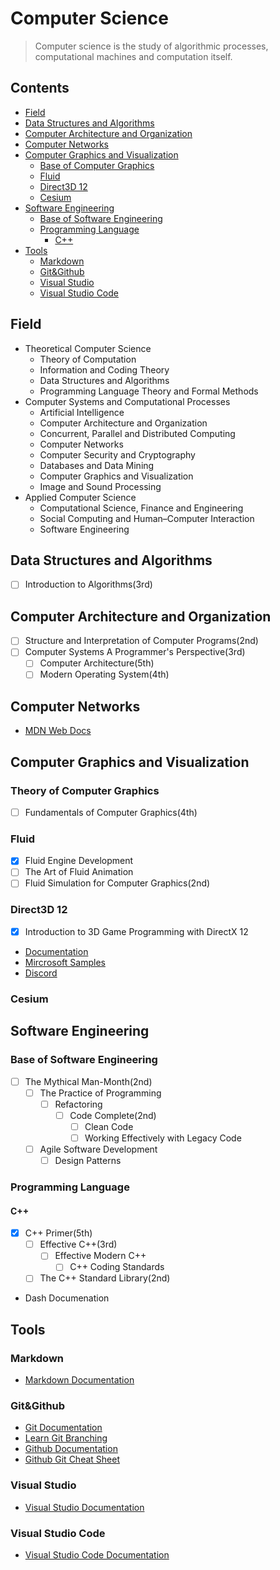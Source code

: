 # Computer Science

> Computer science is the study of algorithmic processes, computational machines and
> computation itself.

## Contents

- [Field](#Field)
- [Data Structures and Algorithms](#Data-Structures-and-Algorithms)
- [Computer Architecture and Organization](#Computer-Architecture-and-Organization)
- [Computer Networks](#Computer-Networks)
- [Computer Graphics and Visualization](#Computer-Graphics-and-Visualization)
    - [Base of Computer Graphics](#Base-of-Computer-Graphics)
    - [Fluid](#Fluid)
    - [Direct3D 12 ](#Direct3D-12)
    - [Cesium](#Cesium)
- [Software Engineering](#Software-Engineering)
    - [Base of Software Engineering](#Base-of-Software-Engineering)
    - [Programming Language](#Programming-Language)
        - [C++](#C)
- [Tools](#Tools)
    - [Markdown](#Markdown)
    - [Git&Github](#GitGithub)
    - [Visual Studio](#Visual-Studio)
    - [Visual Studio Code](#Visual-Studio-Code)   

## Field

- Theoretical Computer Science
    - Theory of Computation
    - Information and Coding Theory
    - Data Structures and Algorithms
    - Programming Language Theory and Formal Methods
- Computer Systems and Computational Processes
    - Artificial Intelligence
    - Computer Architecture and Organization
    - Concurrent, Parallel and Distributed Computing
    - Computer Networks
    - Computer Security and Cryptography
    - Databases and Data Mining
    - Computer Graphics and Visualization 
    - Image and Sound Processing
- Applied Computer Science
    - Computational Science, Finance and Engineering
    - Social Computing and Human–Computer Interaction
    - Software Engineering

## Data Structures and Algorithms

- [ ] Introduction to Algorithms(3rd)

## Computer Architecture and Organization

- [ ] Structure and Interpretation of Computer Programs(2nd)
- [ ] Computer Systems A Programmer's Perspective(3rd)
    - [ ] Computer Architecture(5th)
    - [ ] Modern Operating System(4th)

## Computer Networks

- [MDN Web Docs](https://developer.mozilla.org/en-US/) 

## Computer Graphics and Visualization

### Theory of Computer Graphics

- [ ] Fundamentals of Computer Graphics(4th)

### Fluid

- [x] Fluid Engine Development
- [ ] The Art of Fluid Animation
- [ ] Fluid Simulation for Computer Graphics(2nd)

### Direct3D 12

- [x] Introduction to 3D Game Programming with DirectX 12
- [Documentation](https://docs.microsoft.com/en-us/windows/win32/direct3d12/direct3d-12-graphics)
- [Mircrosoft Samples](https://github.com/Microsoft/DirectX-Graphics-Samples)
- [Discord](https://discord.com/channels/590611987420020747/590967934914920485)

### Cesium

## Software Engineering

### Base of Software Engineering

- [ ] The Mythical Man-Month(2nd)
    - [ ] The Practice of Programming
        - [ ] Refactoring
            - [ ] Code Complete(2nd) 
                - [ ] Clean Code
                - [ ] Working Effectively with Legacy Code
    - [ ] Agile Software Development
        - [ ] Design Patterns

### Programming Language

#### C++

- [x] C++ Primer(5th)
   - [ ] Effective C++(3rd)
        - [ ] Effective Modern C++ 
            - [ ] C++ Coding Standards
    - [ ] The C++ Standard Library(2nd)
- Dash Documenation

## Tools

### Markdown

- [Markdown Documentation](https://www.markdownguide.org)

### Git&Github

- [Git Documentation](https://git-scm.com/doc)
- [Learn Git Branching](https://learngitbranching.js.org) 
- [Github Documentation](https://docs.github.com/en)
- [Github Git Cheat Sheet](https://training.github.com/downloads/github-git-cheat-sheet.pdf)

### Visual Studio

- [Visual Studio Documentation](https://docs.microsoft.com/en-us/visualstudio/windows/?view=vs-2019&preserve-view=true) 

### Visual Studio Code

- [Visual Studio Code Documentation](https://code.visualstudio.com/docs)

